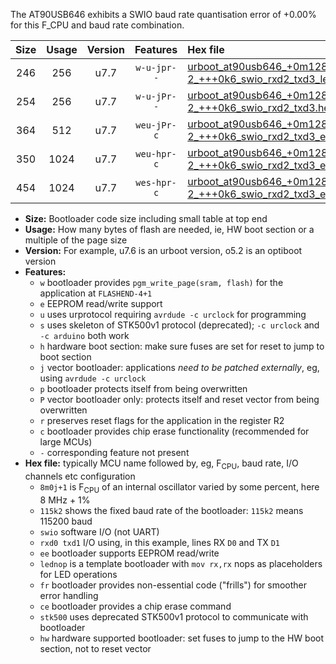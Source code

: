 The AT90USB646 exhibits a SWIO baud rate quantisation error of +0.00% for this F_CPU and baud rate combination.

|Size|Usage|Version|Features|Hex file|
|:-:|:-:|:-:|:-:|:--|
|246|256|u7.7|`w-u-jpr--`|[urboot_at90usb646_+0m128g-2_+++0k6_swio_rxd2_txd3_lednop.hex](https://raw.githubusercontent.com/stefanrueger/urboot.hex/main/mcus/at90usb646/internal_oscillator/fcpu_+0m128g-2/br_+++0k6/urboot_at90usb646_+0m128g-2_+++0k6_swio_rxd2_txd3_lednop.hex)|
|254|256|u7.7|`w-u-jPr--`|[urboot_at90usb646_+0m128g-2_+++0k6_swio_rxd2_txd3.hex](https://raw.githubusercontent.com/stefanrueger/urboot.hex/main/mcus/at90usb646/internal_oscillator/fcpu_+0m128g-2/br_+++0k6/urboot_at90usb646_+0m128g-2_+++0k6_swio_rxd2_txd3.hex)|
|364|512|u7.7|`weu-jPr-c`|[urboot_at90usb646_+0m128g-2_+++0k6_swio_rxd2_txd3_ee_lednop_fr_ce.hex](https://raw.githubusercontent.com/stefanrueger/urboot.hex/main/mcus/at90usb646/internal_oscillator/fcpu_+0m128g-2/br_+++0k6/urboot_at90usb646_+0m128g-2_+++0k6_swio_rxd2_txd3_ee_lednop_fr_ce.hex)|
|350|1024|u7.7|`weu-hpr-c`|[urboot_at90usb646_+0m128g-2_+++0k6_swio_rxd2_txd3_ee_lednop_fr_ce_hw.hex](https://raw.githubusercontent.com/stefanrueger/urboot.hex/main/mcus/at90usb646/internal_oscillator/fcpu_+0m128g-2/br_+++0k6/urboot_at90usb646_+0m128g-2_+++0k6_swio_rxd2_txd3_ee_lednop_fr_ce_hw.hex)|
|454|1024|u7.7|`wes-hpr-c`|[urboot_at90usb646_+0m128g-2_+++0k6_swio_rxd2_txd3_ee_lednop_fr_ce_stk500_hw.hex](https://raw.githubusercontent.com/stefanrueger/urboot.hex/main/mcus/at90usb646/internal_oscillator/fcpu_+0m128g-2/br_+++0k6/urboot_at90usb646_+0m128g-2_+++0k6_swio_rxd2_txd3_ee_lednop_fr_ce_stk500_hw.hex)|

- **Size:** Bootloader code size including small table at top end
- **Usage:** How many bytes of flash are needed, ie, HW boot section or a multiple of the page size
- **Version:** For example, u7.6 is an urboot version, o5.2 is an optiboot version
- **Features:**
  + `w` bootloader provides `pgm_write_page(sram, flash)` for the application at `FLASHEND-4+1`
  + `e` EEPROM read/write support
  + `u` uses urprotocol requiring `avrdude -c urclock` for programming
  + `s` uses skeleton of STK500v1 protocol (deprecated); `-c urclock` and `-c arduino` both work
  + `h` hardware boot section: make sure fuses are set for reset to jump to boot section
  + `j` vector bootloader: applications *need to be patched externally*, eg, using `avrdude -c urclock`
  + `p` bootloader protects itself from being overwritten
  + `P` vector bootloader only: protects itself and reset vector from being overwritten
  + `r` preserves reset flags for the application in the register R2
  + `c` bootloader provides chip erase functionality (recommended for large MCUs)
  + `-` corresponding feature not present
- **Hex file:** typically MCU name followed by, eg, F<sub>CPU</sub>, baud rate, I/O channels etc configuration
  + `8m0j+1` is F<sub>CPU</sub> of an internal oscillator varied by some percent, here 8 MHz + 1%
  + `115k2` shows the fixed baud rate of the bootloader: `115k2` means 115200 baud
  + `swio` software I/O (not UART)
  + `rxd0 txd1` I/O using, in this example, lines RX `D0` and TX `D1`
  + `ee` bootloader supports EEPROM read/write
  + `lednop` is a template bootloader with `mov rx,rx` nops as placeholders for LED operations
  + `fr` bootloader provides non-essential code ("frills") for smoother error handling
  + `ce` bootloader provides a chip erase command
  + `stk500` uses deprecated STK500v1 protocol to communicate with bootloader
  + `hw` hardware supported bootloader: set fuses to jump to the HW boot section, not to reset vector
